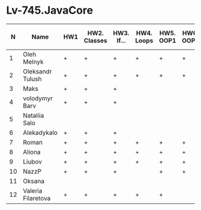 # Lv-745.JavaCore

N|Name| HW1 | HW2. Classes|HW3. If...|HW4. Loops|HW5. OOP1 |HW6. OOP2 |HW7. Inner classes| HW8. Collection1 | HW9. Collection2|HW10. String|HW11. Exception |HW12. Java8.1 |HW13. Java8.2 | HW14. Threads | HW15. IO
--|--|--|--|--|--|--|--|--|--|--|--|--|--|--|--|--
1|Oleh Melnyk|+|+|+|+|+|+|+|+|+|+|+|+|  
2|Oleksandr Tulush|+|+|+|+|+|+|+|+|+|+|+|+|+|+  
3|Maks|+|+|+||||||||||  
4|volodymyr Barv|+|+|+||||||||||  
5|Nataliia Salo|||||||||||||  
6|Alekadykalo|+|+|+||||||||||  
7|Roman|+|+|+|+|+|+|+|+|+|+|+|+|+|+  
8|Aliona|+|+|+|+|+|+|+|+|+|+|+|+|+|+  
9|Liubov|+|+|+|+|+|+||+|+|+|+|+|+|+  
10|NazzP|+|+|+||+|+|+|+|+|+||+|  
11|Oksana|||||||||||||  
12|Valeria Filaretova|+|+|+|+|+||||||||
